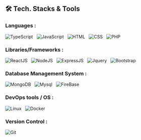<!--
## 📊️&nbsp;Github Stats
<a href="https://github.com/luanolidev">
  <img alt="Luan's all Git commits" height="180em" src="https://github-readme-stats.vercel.app/api?username=luanolidev&show_icons=true&theme=vue-dark&include_all_commits=true&count_private=true" />
  <img alt="Luan 's most used languages" height="180em" src="https://github-readme-stats.vercel.app/api/top-langs/?username=luanolidev&layout=compact&theme=vue-dark&hide=shards,shaderlab,hlsl,html,css&langs_count=6" />
</a>-->

## 🛠 Tech. Stacks & Tools

### Languages :

<img alt="TypeScript" src="https://img.shields.io/badge/typescript-%23007ACC.svg?&style=for-the-badge&logo=typescript&logoColor=white" />&nbsp;&nbsp;
<img alt="JavaScript" src="https://img.shields.io/badge/javascript%20-FCC624.svg?&style=for-the-badge&logo=javascript&logoColor=white" />&nbsp;&nbsp;
<img alt="HTML" src="https://img.shields.io/badge/html5%20-%23E34F26.svg?&style=for-the-badge&logo=html5&logoColor=white" />&nbsp;&nbsp;
<img alt="CSS" src="https://img.shields.io/badge/css3%20-%231572B6.svg?&style=for-the-badge&logo=css3&logoColor=white" />&nbsp;&nbsp;
<img alt="PHP" src="https://img.shields.io/badge/php-%23777BB4.svg?style=for-the-badge&logo=php&logoColor=white" />&nbsp;&nbsp;

### Libraries/Frameworks :

<img alt="ReactJS" src="https://img.shields.io/badge/react_JS%20-%2320232a.svg?&style=for-the-badge&logo=react&logoColor=%2361DAFB" />&nbsp;&nbsp;
<img alt="NodeJS" src="https://img.shields.io/badge/node.js-339933?style=for-the-badge&logo=node.js&logoColor=white" />&nbsp;&nbsp;
<img alt="ExpressJS" src="https://img.shields.io/badge/express.js-%23404d59.svg?style=for-the-badge&logo=express&logoColor=%2361DAFB" />&nbsp;&nbsp;
<img alt="Jquery" src="https://img.shields.io/badge/jquery-%230769AD.svg?style=for-the-badge&logo=jquery&logoColor=white" />&nbsp;&nbsp;
<img alt="Bootstrap" src="https://img.shields.io/badge/bootstrap-%238511FA.svg?style=for-the-badge&logo=bootstrap&logoColor=white" />&nbsp;&nbsp;

### Database Management System :

<img alt="MongoDB" src ="https://img.shields.io/badge/MongoDB-%234ea94b.svg?&style=for-the-badge&logo=mongodb&logoColor=white" />&nbsp;&nbsp;
<img alt="Mysql" src ="https://img.shields.io/badge/mysql-%2300f.svg?style=for-the-badge&logo=mysql&logoColor=white" />&nbsp;&nbsp;
<img alt="FireBase" src ="https://img.shields.io/badge/firebase-f5ad42.svg?style=for-the-badge&logo=firebase&logoColor=white" />&nbsp;&nbsp;

### DevOps tools / OS :

<img alt="Linux" src="https://img.shields.io/badge/Linux-FCC624?style=for-the-badge&logo=linux&logoColor=white" />&nbsp;&nbsp;
<img alt="Docker" src="https://img.shields.io/badge/docker-%230db7ed.svg?style=for-the-badge&logo=docker&logoColor=white" />&nbsp;&nbsp;

### Version Control :

<img alt="Git" src="https://img.shields.io/badge/git%20-%23F05033.svg?&style=for-the-badge&logo=git&logoColor=white" />&nbsp;&nbsp;

<!--
# 💻 Minhas Competências:
![JavaScript](https://img.shields.io/badge/javascript-%23323330.svg?style=for-the-badge&logo=javascript&logoColor=%23F7DF1E) 
![TypeScript](https://img.shields.io/badge/typescript-%23007ACC.svg?style=for-the-badge&logo=typescript&logoColor=white) 
![MongoDB](https://img.shields.io/badge/MongoDB-%234ea94b.svg?style=for-the-badge&logo=mongodb&logoColor=white) 
![HTML5](https://img.shields.io/badge/html5-%23E34F26.svg?style=for-the-badge&logo=html5&logoColor=white) 
![CSS3](https://img.shields.io/badge/css3-%231572B6.svg?style=for-the-badge&logo=css3&logoColor=white) 
![NPM](https://img.shields.io/badge/NPM-%23000000.svg?style=for-the-badge&logo=npm&logoColor=white) 
![React](https://img.shields.io/badge/react-%2320232a.svg?style=for-the-badge&logo=react&logoColor=%2361DAFB) 
![LINUX](https://img.shields.io/badge/Linux-FCC624?style=for-the-badge&logo=linux&logoColor=black)
![GIT](https://img.shields.io/badge/Git-fc6d26?style=for-the-badge&logo=git&logoColor=white)

# 📊 Estatísticas do GitHub:
![](https://github-readme-streak-stats.herokuapp.com/?user=luanolidev&theme=radical&hide_border=true)<br/>
-->
